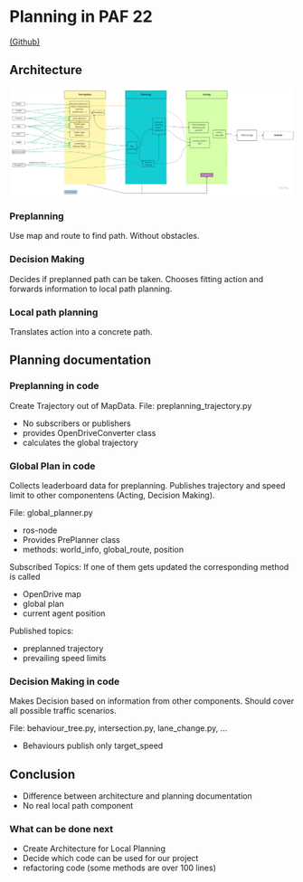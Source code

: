 # Planning in PAF 22

[(Github)](https://github.com/ll7/paf22)

## Architecture

![overview](../../../assets/planning/overview.jpg)

### Preplanning

Use map and route to find path.
Without obstacles.

### Decision Making

Decides if preplanned path can be taken.
Chooses fitting action and forwards information to local path planning.

### Local path planning

Translates action into a concrete path.

## Planning documentation

### Preplanning in code

Create Trajectory out of MapData.
File: preplanning_trajectory.py

- No subscribers or publishers
- provides OpenDriveConverter class
- calculates the global trajectory

### Global Plan in code

Collects leaderboard data for preplanning.
Publishes trajectory and speed limit to other componentens (Acting, Decision Making).

File: global_planner.py

- ros-node
- Provides PrePlanner class
- methods: world_info, global_route, position

Subscribed Topics:
If one of them gets updated the corresponding method is called

- OpenDrive map
- global plan
- current agent position

Published topics:

- preplanned trajectory
- prevailing speed limits

### Decision Making in code

Makes Decision based on information from other components.
Should cover all possible traffic scenarios.

File: behaviour_tree.py, intersection.py, lane_change.py, ...

- Behaviours publish only target_speed

## Conclusion

- Difference between architecture and planning documentation
- No real local path component

### What can be done next

- Create Architecture for Local Planning
- Decide which code can be used for our project
- refactoring code (some methods are over 100 lines)

